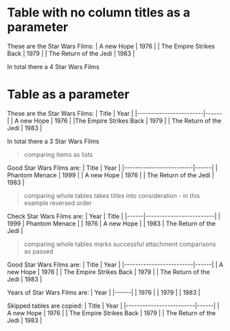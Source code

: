 # Table with no column titles as a parameter

These are the Star Wars Films:
| A new Hope              | 1976 |
| The Empire Strikes Back | 1979 |
| The Return of the Jedi  | 1983 |

In total there a 4 Star Wars Films

# Table as a parameter

These are the Star Wars Films:
| Title                  | Year |
|------------------------|------|
| A new Hope             | 1976 |
|The Empire Strikes Back | 1979 |
| The Return of the Jedi | 1983 |

In total there a 3 Star Wars Films

> comparing items as lists

Good Star Wars Films are:
| Title                   | Year |
|-------------------------|------|
| Phantom Menace          | 1999 |
| A new Hope              | 1976 |
| The Return of the Jedi  | 1983 |

> comparing whole tables takes titles into consideration - in this example reversed order

Check Star Wars Films are:
| Year | Title                   |
|------|-------------------------|
| 1999 | Phantom Menace          |
| 1976 | A new Hope              |
| 1983 | The Return of the Jedi  |

> comparing whole tables marks successful attachment comparisons as passed

Good Star Wars Films are:
| Title                   | Year |
|-------------------------|------|
| A new Hope              | 1976 |
| The Empire Strikes Back | 1979 |
| The Return of the Jedi  | 1983 |

Years of Star Wars Films are:
| Year |
|------|
| 1976 |
| 1979 |
| 1983 |

Skipped tables are copied:
| Title                   | Year |
|-------------------------|------|
| A new Hope              | 1976 |
| The Empire Strikes Back | 1979 |
| The Return of the Jedi  | 1983 |

<!--OUTPUT
> **In da spec:** executed: 6, passed: 3, failed: 3, skipped: 1

# Table with no column titles as a parameter

These are the Star Wars Films:

| A new Hope              | 1976 |
| The Empire Strikes Back | 1979 |
| The Return of the Jedi  | 1983 |

In total there a **~~4~~ [3]** Star Wars Films

# Table as a parameter

These are the Star Wars Films:

| Title                   | Year |
|-------------------------|------|
| A new Hope              | 1976 |
| The Empire Strikes Back | 1979 |
| The Return of the Jedi  | 1983 |

In total there a **3** Star Wars Films

> comparing items as lists

**~~Good Star Wars Films are:~~**

| ? | Title                       | Year         |
|---|-----------------------------|--------------|
| ✓ | A new Hope                  | 1976         |
| ✓ | The Return of the Jedi      | 1983         |
| – | **~~Phantom Menace~~**      | **~~1999~~** |
| + | **The Empire Strikes Back** | **1979**     |

> comparing whole tables takes titles into consideration - in this example reversed order

**~~Check Star Wars Films are:~~**

| ? | Year         | Title                       |
|---|--------------|-----------------------------|
| ✓ | 1976         | A new Hope                  |
| ✓ | 1983         | The Return of the Jedi      |
| – | **~~1999~~** | **~~Phantom Menace~~**      |
| + | **1979**     | **The Empire Strikes Back** |

> comparing whole tables marks successful attachment comparisons as passed

**Good Star Wars Films are:**

| ? | Title                   | Year |
|---|-------------------------|------|
| ✓ | A new Hope              | 1976 |
| ✓ | The Empire Strikes Back | 1979 |
| ✓ | The Return of the Jedi  | 1983 |

**Years of Star Wars Films are:**

| ? | Year |
|---|------|
| ✓ | 1976 |
| ✓ | 1979 |
| ✓ | 1983 |

`skipped` Skipped tables are copied:

| Title                   | Year |
|-------------------------|------|
| A new Hope              | 1976 |
| The Empire Strikes Back | 1979 |
| The Return of the Jedi  | 1983 |

-->
